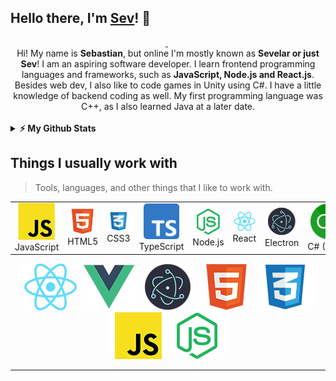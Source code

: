 ## Hello there, I'm [Sev](https://github.com/Sevelar/)! 👋

<!-- Badges: Start -->
<div align="center">
  <a href="https://sevelar.github.io">
    <img height="25em" src="https://img.shields.io/badge/My%20Website-eb7a34?style=flat-square&logo=google-chrome&logoColor=white" alt="">
  </a>
  <img height="25em" src="https://img.shields.io/badge/The%20Seviest%E3%80%8ASev%E3%80%8B%233118-5865F2?style=flat-square&logo=Discord&logoColor=white" alt="">
  <a href="https://steamcommunity.com/id/totallynotsev">
    <img height="25em" src="https://img.shields.io/badge/%2Ftotallynotsev-146a9c?style=flat-square&logo=Steam&logoColor=white" alt="">
  </a>
</div>
<!-- Badges: End -->

<img src="https://media1.tenor.com/images/addab90f2f84780e95c391750a3cefee/tenor.gif?itemid=14590288" align="right" alt="">

<div align="center">
  Hi! My name is <b>Sebastian</b>, but online I'm mostly known as <b>Sevelar or just Sev</b>!
I am an aspiring software developer. I learn frontend programming languages and frameworks, such as <b>JavaScript, Node.js and React.js</b>. Besides web dev, I also like to code games in Unity using C#. I have a little knowledge of backend coding as well. My first programming language was C++, as I also learned Java at a later date. 
</div>
<br>

<details>	
  <summary><b>⚡ My Github Stats</b></summary>

  <br />
  <div align="center">
    <img height="160em" src="https://github-readme-stats.vercel.app/api?username=Sevelar&show_icons=true&count_private=true&hide=contribs&include_all_commits=true&custom_title=My%20Precious%20Github%20Stats%20%F0%9F%98%8E">
    <img height="160em" src="https://github-readme-stats.vercel.app/api/top-langs/?username=Sevelar&layout=compact">
  </div>
</details>

<h2 align="left">Things I usually work with</h2>

> Tools, languages, and other things that I like to work with.

<table align="center">
  <tr>
    <td align="center" width="96">
      <img src="https://raw.githubusercontent.com/Sevelar/Sevelar/master/internals/img/javascript-padded-90.png" alt="JavaScript" />
      <br>JavaScript
    </td>
    <td align="center" width="96">
      <img src="https://raw.githubusercontent.com/Sevelar/Sevelar/master/internals/img/html5-padded-90.png" alt="HTML5" />
      <br>HTML5
    </td>
    <td align="center" width="96">
      <img src="https://raw.githubusercontent.com/Sevelar/Sevelar/master/internals/img/css-padded-90.png" alt="CSS3" />
      <br>CSS3
    </td>
    <td align="center" width="96">
      <img src="https://raw.githubusercontent.com/Sevelar/Sevelar/master/internals/img/Typescript_logo_2020.svg.png" height="57px" alt="TypeScript" />
      <br>TypeScript
    </td>
    <td align="center" width="96">
      <img src="https://raw.githubusercontent.com/Sevelar/Sevelar/master/internals/img/node-padded-90.png" alt="Node" />
      <br>Node.js
    </td>
    <td align="center" width="96">
      <img src="https://raw.githubusercontent.com/Sevelar/Sevelar/master/internals/img/react-padded-90.png" alt="React" />
      <br>React
    </td>
    <td align="center" width="96">
      <img src="https://raw.githubusercontent.com/Sevelar/Sevelar/master/internals/img/electron-padded-90.png" alt="Electron" />
      <br>Electron
    </td>
    <td align="center" width="96">
      <img src="https://github.com/Sevelar/Sevelar/blob/master/internals/img/240px-C_Sharp_wordmark.svg.png" height="57px" alt="C#" />
      <br>C#&nbsp;(Core)
    </td>
    <td align="center" width="96">
        <img src="https://github.com/Sevelar/Sevelar/blob/master/internals/img/unity-logo.png" width="57px" alt="Unity" />
      <br>Unity
    </td>
  </tr>
</table>

<div align="center">
  <img src="https://raw.githubusercontent.com/Sevelar/Sevelar/master/internals/img/react-padded-90.png" alt="React"/>
  <img src="https://raw.githubusercontent.com/Sevelar/Sevelar/master/internals/img/vue-padded-90.png" alt="Vue"/>
  <img src="https://raw.githubusercontent.com/Sevelar/Sevelar/master/internals/img/electron-padded-90.png" alt="Electron"/>
  <img src="https://raw.githubusercontent.com/Sevelar/Sevelar/master/internals/img/html5-padded-90.png" alt="HTML"/>
  <img src="https://raw.githubusercontent.com/Sevelar/Sevelar/master/internals/css-padded-90.png" alt="CSS"/>
  <img src="https://raw.githubusercontent.com/Sevelar/Sevelar/master/internals/img/javascript-padded-90.png" alt="JavaScript"/>
  <img src="https://raw.githubusercontent.com/Sevelar/Sevelar/master/internals/img/node-padded-90.png" alt="Node"/>
</div>
<hr>

<!-- <img src="https://raw.githubusercontent.com/Sevelar/Sevelar/master/gh-banner.png" alt="banner"> -->
<!--
**Sevelar/Sevelar** is a ✨ _special_ ✨ repository because its `README.md` (this file) appears on your GitHub profile.

Here are some ideas to get you started:

- 🔭 I’m currently working on ...
- 🌱 I’m currently learning ...
- 👯 I’m looking to collaborate on ...
- 🤔 I’m looking for help with ...
- 💬 Ask me about ...
- 📫 How to reach me: ...
- 😄 Pronouns: ...
- ⚡ Fun fact: ...
-->
